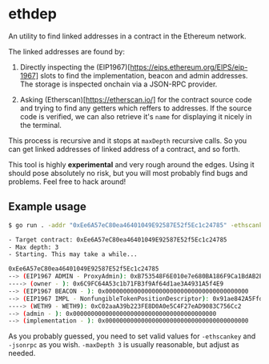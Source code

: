 # ethdep

An utility to find linked addresses in a contract in the Ethereum network.

The linked addresses are found by:

1. Directly inspecting the (EIP1967)[https://eips.ethereum.org/EIPS/eip-1967] slots to find the implementation, beacon and admin addresses. The storage is inspected onchain via a JSON-RPC provider.

2. Asking (Etherscan)[https://etherscan.io/] for the contract source code and trying to find any getters which reffers to addresses. If the source code is verified, we can also retrieve it's `name` for displaying it nicely in the terminal.

This process is recursive and it stops at `maxDepth` recursive calls. So you can get linked addresses of linked address of a contract, and so forth.


This tool is highly **experimental** and very rough around the edges. Using it should pose absolutely no risk, but you will most probably find bugs and problems. Feel free to hack around!

## Example usage


``` sh
$ go run . -addr "0xEe6A57eC80ea46401049E92587E52f5Ec1c24785" -ethscankey $ETHERSCAN_API -jsonrpc $INFURA_MAINNET -maxDepth 3

- Target contract: 0xEe6A57eC80ea46401049E92587E52f5Ec1c24785
- Max depth: 3
- Starting. This may take a while...

0xEe6A57eC80ea46401049E92587E52f5Ec1c24785
--> (EIP1967 ADMIN - ProxyAdmin): 0xB753548F6E010e7e680BA186F9Ca1BdAB2E90cf2
----> (owner - ): 0x6C9FC64A53c1b71FB3f9Af64d1ae3A4931A5f4E9
--> (EIP1967 BEACON - ): 0x0000000000000000000000000000000000000000
--> (EIP1967 IMPL - NonfungibleTokenPositionDescriptor): 0x91ae842A5Ffd8d12023116943e72A606179294f3
----> (WETH9 - WETH9): 0xC02aaA39b223FE8D0A0e5C4F27eAD9083C756Cc2
--> (admin - ): 0x0000000000000000000000000000000000000000
--> (implementation - ): 0x0000000000000000000000000000000000000000
```

As you probably guessed, you need to set valid values for `-ethscankey` and `-jsonrpc` as you wish. `-maxDepth 3` is usually reasonable, but adjust as needed.

